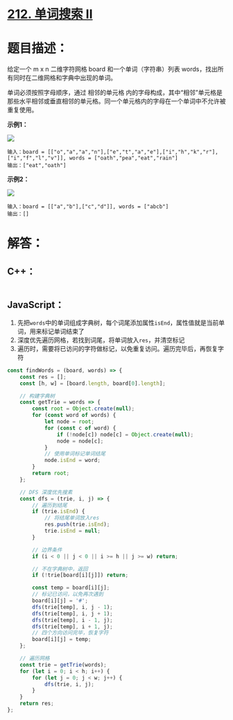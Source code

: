 # [212. 单词搜索 II](https://leetcode-cn.com/problems/word-search-ii/)

# 题目描述：

给定一个 m x n 二维字符网格 board 和一个单词（字符串）列表 words，找出所有同时在二维网格和字典中出现的单词。

单词必须按照字母顺序，通过 相邻的单元格 内的字母构成，其中“相邻”单元格是那些水平相邻或垂直相邻的单元格。同一个单元格内的字母在一个单词中不允许被重复使用。



**示例1：**

![](https://assets.leetcode.com/uploads/2020/11/07/search1.jpg)

```
输入：board = [["o","a","a","n"],["e","t","a","e"],["i","h","k","r"],["i","f","l","v"]], words = ["oath","pea","eat","rain"]
输出：["eat","oath"]
```

**示例2：**

![](https://assets.leetcode.com/uploads/2020/11/07/search2.jpg)

```
输入：board = [["a","b"],["c","d"]], words = ["abcb"]
输出：[]
```



# 解答：

## C++：

```cpp

```



## JavaScript：

1. 先把`words`中的单词组成字典树，每个词尾添加属性`isEnd`，属性值就是当前单词，用来标记单词结束了
2. 深度优先遍历网格，若找到词尾，将单词放入`res`，并清空标记
3. 遍历时，需要将已访问的字符做标记，以免重复访问。遍历完毕后，再恢复字符


```javascript
const findWords = (board, words) => {
    const res = [];
    const [h, w] = [board.length, board[0].length];

    // 构建字典树
    const getTrie = words => {
        const root = Object.create(null);
        for (const word of words) {
            let node = root;
            for (const c of word) {
                if (!node[c]) node[c] = Object.create(null);
                node = node[c];
            }
            // 使用单词标记单词结尾
            node.isEnd = word;
        }
        return root;
    };

    // DFS 深度优先搜素
    const dfs = (trie, i, j) => {
        // 遍历到结尾
        if (trie.isEnd) {
            // 将结尾单词放入res
            res.push(trie.isEnd);
            trie.isEnd = null;
        }

        // 边界条件
        if (i < 0 || j < 0 || i >= h || j >= w) return;

        // 不在字典树中，返回
        if (!trie[board[i][j]]) return;

        const temp = board[i][j];
        // 标记已访问，以免再次遇到
        board[i][j] = '#';
        dfs(trie[temp], i, j - 1);
        dfs(trie[temp], i, j + 1);
        dfs(trie[temp], i - 1, j);
        dfs(trie[temp], i + 1, j);
        // 四个方向访问完毕，恢复字符
        board[i][j] = temp;
    };

    // 遍历网格
    const trie = getTrie(words);
    for (let i = 0; i < h; i++) {
        for (let j = 0; j < w; j++) {
            dfs(trie, i, j);
        }
    }
    return res;
};
```

